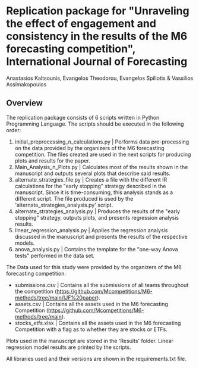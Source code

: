 # Replication package for "Unraveling the effect of engagement and consistency in the results of the M6 forecasting competition", International Journal of Forecasting

Anastasios Kaltsounis, Evangelos Theodorou, Evangelos Spiliotis & Vassilios Assimakopoulos

## Overview 

The replication package consists of 6 scripts written in Python Programming Language. The scripts should be executed in the following order:

1. initial_preprocessing_n_calculations.py | Performs data pre-processing on the data provided by the organizers of the M6 forecasting competition. The files created are used in the next scripts for producing plots and results for the paper.
2. Main_Analysis_n_Plots.py | Calculates most of the results shown in the manuscript and outputs several plots that describe said results.
3. alternate_strategies_file.py | Creates a file with the different IR calculations for the "early stopping" strategy described in the manuscript. Since it is time-consuming, this analysis stands as a different script. The file produced is used by the 'alternate_strategies_analysis.py' script.
4. alternate_strategies_analysis.py | Produces the results of the "early stopping" strategy, outputs plots, and presents regression analysis results.
5. linear_regression_analysis.py | Applies the regression analysis discussed in the manuscript and presents the results of the respective models.
6. anova_analysis.py | Contains the template for the "one-way Anova tests" performed in the data set.


The Data used for this study were provided by the organizers of the M6 forecasting competition.

- submissions.csv | Contains all the submissions of all teams throughout the competition (https://github.com/Mcompetitions/M6-methods/tree/main/IJF%20paper).
- assets.csv | Contains all the assets used in the M6 forecasting Competition (https://github.com/Mcompetitions/M6-methods/tree/main).
- stocks_etfs.xlsx | Contains all the assets used in the M6 forecasting Competition with a flag as to whether they are stocks or ETFs.

Plots used in the manuscript are stored in the 'Results' folder. Linear regression model results are printed by the scripts.

All libraries used and their versions are shown in the requirements.txt file.

